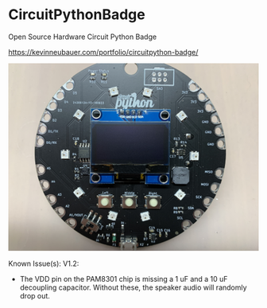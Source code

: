 # CircuitPythonBadge
Open Source Hardware Circuit Python Badge

https://kevinneubauer.com/portfolio/circuitpython-badge/

![Badge Image](Badge.JPG)

Known Issue(s):
V1.2:
- The VDD pin on the PAM8301 chip is missing a 1 uF and a 10 uF decoupling capacitor. Without these, the speaker audio will randomly drop out.
